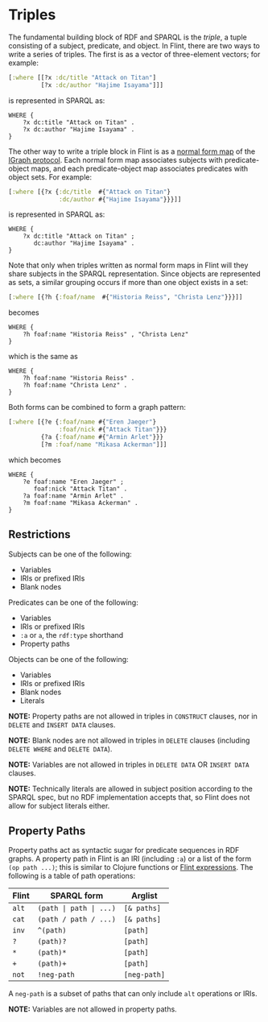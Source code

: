 # Triples

The fundamental building block of RDF and SPARQL is the _triple_, a tuple consisting of a subject, predicate, and object. In Flint, there are two ways to write a series of triples. The first is as a vector of three-element vectors; for example:
```clojure
[:where [[?x :dc/title "Attack on Titan"]
         [?x :dc/author "Hajime Isayama"]]]
```
is represented in SPARQL as:
```sparql
WHERE {
    ?x dc:title "Attack on Titan" .
    ?x dc:author "Hajime Isayama" .
}
```

The other way to write a triple block in Flint is as a [normal form map](https://github.com/ont-app/igraph#normal-form) of the [IGraph protocol](https://github.com/ont-app/igraph). Each normal form map associates subjects with predicate-object maps, and each predicate-object map associates predicates with object sets. For example:
```clojure
[:where [{?x {:dc/title  #{"Attack on Titan"}
              :dc/author #{"Hajime Isayama"}}}]]
```
is represented in SPARQL as:
```sparql
WHERE {
    ?x dc:title "Attack on Titan" ;
       dc:author "Hajime Isayama" .
}
```

Note that only when triples written as normal form maps in Flint will they share subjects in the SPARQL representation. Since objects are represented as sets, a similar grouping occurs if more than one object exists in a set:
```clojure
[:where [{?h {:foaf/name  #{"Historia Reiss", "Christa Lenz"}}}]]
```
becomes
```sparql
WHERE {
    ?h foaf:name "Historia Reiss" , "Christa Lenz"
}
```
which is the same as
```sparql
WHERE {
    ?h foaf:name "Historia Reiss" .
    ?h foaf:name "Christa Lenz" .
}
```

Both forms can be combined to form a graph pattern:
```clojure
[:where [{?e {:foaf/name #{"Eren Jaeger"}
              :foaf/nick #{"Attack Titan"}}}
         {?a {:foaf/name #{"Armin Arlet"}}}
         [?m :foaf/name "Mikasa Ackerman"]]]
```
which becomes
```sparql
WHERE {
    ?e foaf:name "Eren Jaeger" ;
       foaf:nick "Attack Titan" .
    ?a foaf:name "Armin Arlet" .
    ?m foaf:name "Mikasa Ackerman" .
}
```

## Restrictions

Subjects can be one of the following:
- Variables
- IRIs or prefixed IRIs
- Blank nodes

Predicates can be one of the following:
- Variables
- IRIs or prefixed IRIs
- `:a` or `a`, the `rdf:type` shorthand
- Property paths

Objects can be one of the following:
- Variables
- IRIs or prefixed IRIs
- Blank nodes
- Literals

**NOTE:** Property paths are not allowed in triples in `CONSTRUCT` clauses, nor in `DELETE` and `INSERT DATA` clauses.

**NOTE:** Blank nodes are not allowed in triples in `DELETE` clauses (including `DELETE WHERE` and `DELETE DATA`).

**NOTE:** Variables are not allowed in triples in `DELETE DATA` OR `INSERT DATA` clauses.

**NOTE:** Technically literals are allowed in subject position according to the SPARQL spec, but no RDF implementation accepts that, so Flint does not allow for subject literals either.

## Property Paths

Property paths act as syntactic sugar for predicate sequences in RDF graphs. A property path in Flint is an IRI (including `:a`) or a list of the form `(op path ...)`; this is similar to Clojure functions or [Flint expressions](expr.md). The following is a table of path operations:

| Flint | SPARQL form | Arglist
| --- | --- | ---
| `alt` | `(path \| path \| ...)` | `[& paths]`
| `cat` | `(path / path / ...)` | `[& paths]`
| `inv` | `^(path)` | `[path]`
| `?` | `(path)?` | `[path]`
| `*` | `(path)*` | `[path]`
| `+` | `(path)+` | `[path]`
| `not` | `!neg-path` | `[neg-path]`

A `neg-path` is a subset of paths that can only include `alt` operations or IRIs.

<!-- TODO: example -->
**NOTE:** Variables are not allowed in property paths.
